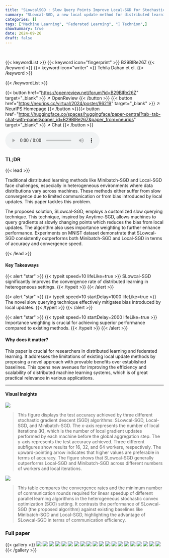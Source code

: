 ```yaml
---
title: "SLowcalSGD : Slow Query Points Improve Local-SGD for Stochastic Convex Optimization"
summary: "SLowcal-SGD, a new local update method for distributed learning, provably outperforms Minibatch-SGD and Local-SGD in heterogeneous settings by using a slow querying technique, mitigating bias from loc..."
categories: []
tags: ["Machine Learning", "Federated Learning", "🏢 Technion",]
showSummary: true
date: 2024-09-26
draft: false
---
```


<br>

{{< keywordList >}}
{{< keyword icon="fingerprint" >}} B29BlRe26Z {{< /keyword >}}
{{< keyword icon="writer" >}} Tehila Dahan et el. {{< /keyword >}}
 
{{< /keywordList >}}

{{< button href="https://openreview.net/forum?id=B29BlRe26Z" target="_blank" >}}
↗ OpenReview
{{< /button >}}
{{< button href="https://neurips.cc/virtual/2024/poster/96219" target="_blank" >}}
↗ NeurIPS Homepage
{{< /button >}}{{< button href="https://huggingface.co/spaces/huggingface/paper-central?tab=tab-chat-with-paper&paper_id=B29BlRe26Z&paper_from=neurips" target="_blank" >}}
↗ Chat
{{< /button >}}



<audio controls>
    <source src="https://ai-paper-reviewer.com/B29BlRe26Z/podcast.wav" type="audio/wav">
    Your browser does not support the audio element.
</audio>


### TL;DR


{{< lead >}}

Traditional distributed learning methods like Minibatch-SGD and Local-SGD face challenges, especially in heterogeneous environments where data distributions vary across machines.  These methods either suffer from slow convergence due to limited communication or from bias introduced by local updates. This paper tackles this problem. 

The proposed solution, SLowcal-SGD, employs a customized slow querying technique. This technique, inspired by Anytime-SGD, allows machines to query gradients at slowly changing points which reduces the bias from local updates.  The algorithm also uses importance weighting to further enhance performance.  Experiments on MNIST dataset demonstrate that SLowcal-SGD consistently outperforms both Minibatch-SGD and Local-SGD in terms of accuracy and convergence speed.

{{< /lead >}}


#### Key Takeaways

{{< alert "star" >}}
{{< typeit speed=10 lifeLike=true >}} SLowcal-SGD significantly improves the convergence rate of distributed learning in heterogeneous settings. {{< /typeit >}}
{{< /alert >}}

{{< alert "star" >}}
{{< typeit speed=10 startDelay=1000 lifeLike=true >}} The novel slow querying technique effectively mitigates bias introduced by local updates. {{< /typeit >}}
{{< /alert >}}

{{< alert "star" >}}
{{< typeit speed=10 startDelay=2000 lifeLike=true >}} Importance weighting is crucial for achieving superior performance compared to existing methods. {{< /typeit >}}
{{< /alert >}}

#### Why does it matter?
This paper is crucial for researchers in distributed learning and federated learning. It addresses the limitations of existing local update methods by proposing a novel approach with provable benefits over established baselines. This opens new avenues for improving the efficiency and scalability of distributed machine learning systems, which is of great practical relevance in various applications.

------
#### Visual Insights



![](https://ai-paper-reviewer.com/B29BlRe26Z/figures_9_1.jpg)

> This figure displays the test accuracy achieved by three different stochastic gradient descent (SGD) algorithms: SLowcal-SGD, Local-SGD, and Minibatch-SGD. The x-axis represents the number of local iterations (K), which is the number of local gradient updates performed by each machine before the global aggregation step.  The y-axis represents the test accuracy achieved. Three different subfigures show results for 16, 32, and 64 workers, respectively.  The upward-pointing arrow indicates that higher values are preferable in terms of accuracy. The figure shows that SLowcal-SGD generally outperforms Local-SGD and Minibatch-SGD across different numbers of workers and local iterations.





![](https://ai-paper-reviewer.com/B29BlRe26Z/tables_1_1.jpg)

> This table compares the convergence rates and the minimum number of communication rounds required for linear speedup of different parallel learning algorithms in the heterogeneous stochastic convex optimization (SCO) setting.  It contrasts the performance of SLowcal-SGD (the proposed algorithm) against existing baselines like Minibatch-SGD and Local-SGD, highlighting the advantage of SLowcal-SGD in terms of communication efficiency.





### Full paper

{{< gallery >}}
<img src="https://ai-paper-reviewer.com/B29BlRe26Z/1.png" class="grid-w50 md:grid-w33 xl:grid-w25" />
<img src="https://ai-paper-reviewer.com/B29BlRe26Z/2.png" class="grid-w50 md:grid-w33 xl:grid-w25" />
<img src="https://ai-paper-reviewer.com/B29BlRe26Z/3.png" class="grid-w50 md:grid-w33 xl:grid-w25" />
<img src="https://ai-paper-reviewer.com/B29BlRe26Z/4.png" class="grid-w50 md:grid-w33 xl:grid-w25" />
<img src="https://ai-paper-reviewer.com/B29BlRe26Z/5.png" class="grid-w50 md:grid-w33 xl:grid-w25" />
<img src="https://ai-paper-reviewer.com/B29BlRe26Z/6.png" class="grid-w50 md:grid-w33 xl:grid-w25" />
<img src="https://ai-paper-reviewer.com/B29BlRe26Z/7.png" class="grid-w50 md:grid-w33 xl:grid-w25" />
<img src="https://ai-paper-reviewer.com/B29BlRe26Z/8.png" class="grid-w50 md:grid-w33 xl:grid-w25" />
<img src="https://ai-paper-reviewer.com/B29BlRe26Z/9.png" class="grid-w50 md:grid-w33 xl:grid-w25" />
<img src="https://ai-paper-reviewer.com/B29BlRe26Z/10.png" class="grid-w50 md:grid-w33 xl:grid-w25" />
<img src="https://ai-paper-reviewer.com/B29BlRe26Z/11.png" class="grid-w50 md:grid-w33 xl:grid-w25" />
<img src="https://ai-paper-reviewer.com/B29BlRe26Z/12.png" class="grid-w50 md:grid-w33 xl:grid-w25" />
<img src="https://ai-paper-reviewer.com/B29BlRe26Z/13.png" class="grid-w50 md:grid-w33 xl:grid-w25" />
<img src="https://ai-paper-reviewer.com/B29BlRe26Z/14.png" class="grid-w50 md:grid-w33 xl:grid-w25" />
<img src="https://ai-paper-reviewer.com/B29BlRe26Z/15.png" class="grid-w50 md:grid-w33 xl:grid-w25" />
<img src="https://ai-paper-reviewer.com/B29BlRe26Z/16.png" class="grid-w50 md:grid-w33 xl:grid-w25" />
<img src="https://ai-paper-reviewer.com/B29BlRe26Z/17.png" class="grid-w50 md:grid-w33 xl:grid-w25" />
<img src="https://ai-paper-reviewer.com/B29BlRe26Z/18.png" class="grid-w50 md:grid-w33 xl:grid-w25" />
<img src="https://ai-paper-reviewer.com/B29BlRe26Z/19.png" class="grid-w50 md:grid-w33 xl:grid-w25" />
<img src="https://ai-paper-reviewer.com/B29BlRe26Z/20.png" class="grid-w50 md:grid-w33 xl:grid-w25" />
{{< /gallery >}}